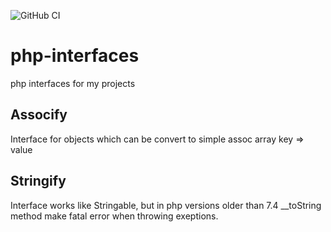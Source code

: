 ![GitHub CI](https://github.com/otis22/php-interfaces/workflows/CI/badge.svg)

# php-interfaces

php interfaces for my projects 

## Assocify

Interface for objects which can be convert to simple assoc array key => value

## Stringify 

Interface works like Stringable, but in php versions older than 7.4 __toString method make fatal error when throwing exeptions.
